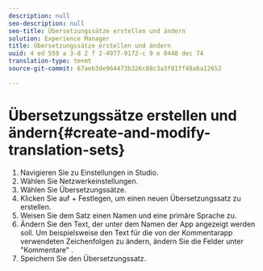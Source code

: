 ```yaml
---
description: null
seo-description: null
seo-title: Übersetzungssätze erstellen und ändern
solution: Experience Manager
title: Übersetzungssätze erstellen und ändern
uuid: 4 ed 559 a 3-d 2 f 2-4977-9172-c 9 e 0448 dec 74
translation-type: tm+mt
source-git-commit: 67aeb3de964473b326c88c3a3f81ff48a6a12652

---
```



# Übersetzungssätze erstellen und ändern{#create-and-modify-translation-sets}

1. Navigieren Sie zu Einstellungen in Studio.
1. Wählen Sie Netzwerkeinstellungen.
1. Wählen Sie Übersetzungssätze.
1. Klicken Sie auf + Festlegen, um einen neuen Übersetzungssatz zu erstellen.
1. Weisen Sie dem Satz einen Namen und eine primäre Sprache zu.
1. Ändern Sie den Text, der unter dem Namen der App angezeigt werden soll. Um beispielsweise den Text für die von der Kommentarapp verwendeten Zeichenfolgen zu ändern, ändern Sie die Felder unter "Kommentare" .
1. Speichern Sie den Übersetzungssatz.
